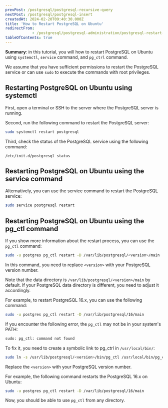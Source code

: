 ```yaml
---
prevPost: /postgresql/postgresql-recursive-query
nextPost: /postgresql/postgresql-insert
createdAt: 2024-02-20T09:40:30.000Z
title: 'How to Restart PostgreSQL on Ubuntu'
redirectFrom: 
            - /postgresql/postgresql-administration/postgresql-restart-ubuntu
tableOfContents: true
---
```


**Summary**: in this tutorial, you will how to restart PostgreSQL on Ubuntu using `systemctl`, `service` command, and `pg_ctrl` command.

We assume that you have sufficient permissions to restart the PostgreSQL service or can use `sudo` to execute the commands with root privileges.

## Restarting PostgreSQL on Ubuntu using systemctl

First, open a terminal or SSH to the server where the PostgreSQL server is running.

Second, run the following command to restart the PostgreSQL server:

```bash
sudo systemctl restart postgresql
```

Third, check the status of the PostgreSQL service using the following command:

```
/etc/init.d/postgresql status
```

## Restarting PostgreSQL on Ubuntu using the service command

Alternatively, you can use the service command to restart the PostgreSQL service:

```bash
sudo service postgresql restart
```

## Restarting PostgreSQL on Ubuntu using the pg_ctl command

If you show more information about the restart process, you can use the `pg_ctl` command:

```bash
sudo -u postgres pg_ctl restart -D /var/lib/postgresql/<version>/main
```

In this command, you need to replace `<version>` with your PostgreSQL version number.

Note that the data directory is `/var/lib/postgresql/<version>/main` by default. If your PostgreSQL data directory is different, you need to adjust it accordingly.

For example, to restart PostgreSQL 16.x, you can use the following command:

```bash
sudo -u postgres pg_ctl restart -D /var/lib/postgresql/16/main
```

If you encounter the following error, the `pg_ctl` may not be in your system's PATH:

```bash
sudo: pg_ctl: command not found
```

To fix it, you need to create a symbolic link to pg_ctrl in `/usr/local/bin/`:

```bash
sudo ln -s /usr/lib/postgresql/<version>/bin/pg_ctl /usr/local/bin/pg_ctl
```

Replace the `<version>` with your PostgreSQL version number.

For example, the following command restarts the PostgreSQL 16.x on Ubuntu:

```bash
sudo -u postgres pg_ctl restart -D /var/lib/postgresql/16/main
```

Now, you should be able to use `pg_ctl` from any directory.
